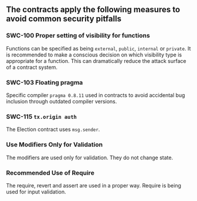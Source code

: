 ## The contracts apply the following measures to avoid common security pitfalls

### SWC-100 Proper setting of visibility for functions
Functions can be specified as being `external`, `public`, `internal` or `private`. It is recommended to make a conscious decision on which visibility type is appropriate for a function. This can dramatically reduce the attack surface of a contract system.

### SWC-103 Floating pragma
Specific compiler `pragma 0.8.11` used in contracts to avoid accidental bug inclusion through outdated compiler versions.

### SWC-115 `tx.origin auth`
The Election contract uses `msg.sender`.

### Use Modifiers Only for Validation
The modifiers are used only for validation. They do not change state.

### Recommended Use of Require
The require, revert and assert are used in a proper way. Require is being used for input validation.
